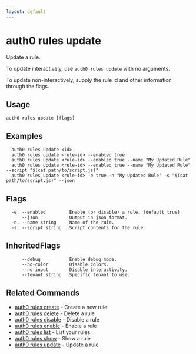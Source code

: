 ```yaml
---
layout: default
---
```

# auth0 rules update

Update a rule.

To update interactively, use `auth0 rules update` with no arguments.

To update non-interactively, supply the rule id and other information through the flags.

## Usage
```
auth0 rules update [flags]
```

## Examples

```
  auth0 rules update <id>
  auth0 rules update <rule-id> --enabled true
  auth0 rules update <rule-id> --enabled true --name "My Updated Rule"
  auth0 rules update <rule-id> --enabled true --name "My Updated Rule" --script "$(cat path/to/script.js)"
  auth0 rules update <rule-id> -e true -n "My Updated Rule" -s "$(cat path/to/script.js)" --json
```


## Flags

```
  -e, --enabled         Enable (or disable) a rule. (default true)
      --json            Output in json format.
  -n, --name string     Name of the rule.
  -s, --script string   Script contents for the rule.
```


## InheritedFlags

```
      --debug           Enable debug mode.
      --no-color        Disable colors.
      --no-input        Disable interactivity.
      --tenant string   Specific tenant to use.
```


## Related Commands

- [auth0 rules create](auth0_rules_create.md) - Create a new rule
- [auth0 rules delete](auth0_rules_delete.md) - Delete a rule
- [auth0 rules disable](auth0_rules_disable.md) - Disable a rule
- [auth0 rules enable](auth0_rules_enable.md) - Enable a rule
- [auth0 rules list](auth0_rules_list.md) - List your rules
- [auth0 rules show](auth0_rules_show.md) - Show a rule
- [auth0 rules update](auth0_rules_update.md) - Update a rule


